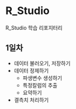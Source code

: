 # R_Studio
R_Studio 학습 리포지터리
## 1일차
- 데이터 불러오기, 저장하기
- 데이터 정제하기
  - 파생변수 생성하기
  - 특정칼럼의 추출
  - 요약하기
- 결측치 처리하기

